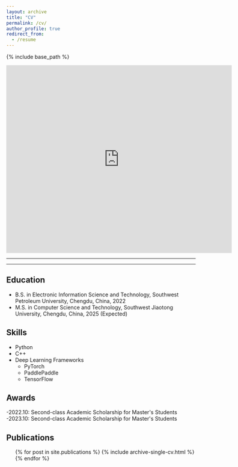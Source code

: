 ```yaml
---
layout: archive
title: "CV"
permalink: /cv/
author_profile: true
redirect_from:
  - /resume
---
```


{% include base_path %}

<embed src="https://rich-xu.github.io/files/resume.pdf" type="application/pdf" width="600px" height="500px" />

---
---

## Education

* B.S. in Electronic Information Science and Technology, Southwest Petroleum University, Chengdu, China, 2022
* M.S. in Computer Science and Technology, Southwest Jiaotong University, Chengdu, China, 2025 (Expected)
<!-- * Ph.D in Version Control Theory, GitHub University, 2018 (expected)

<!-- Work experience -->
<!-- ====== -->
<!-- * Summer 2015: Research Assistant -->
  <!-- * Github University -->
  <!-- * Duties included: Tagging issues -->
  <!-- * Supervisor: Professor Git -->

<!-- * Fall 2015: Research Assistant -->
  <!-- * Github University -->
  <!-- * Duties included: Merging pull requests -->
  <!-- * Supervisor: Professor Hub -->
  
## Skills

* Python 
* C++
* Deep Learning Frameworks
  * PyTorch
  * PaddlePaddle
  * TensorFlow
  
## Awards

-2022.10: Second-class Academic Scholarship for Master's Students  
-2023.10: Second-class Academic Scholarship for Master's Students

## Publications

  <ul>{% for post in site.publications %}
    {% include archive-single-cv.html %}
  {% endfor %}</ul>
  
<!-- Talks
======
  <ul>{% for post in site.talks %}
    {% include archive-single-talk-cv.html %}
  {% endfor %}</ul>
  
Teaching
======
  <ul>{% for post in site.teaching %}
    {% include archive-single-cv.html %}
  {% endfor %}</ul> -->
  
<!-- Service and leadership
======
* Currently signed in to 43 different slack teams -->
